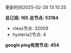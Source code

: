 更新时间2025-02-28 13:10:25

**总订阅: 165**
**总节点: 53184**
- vless节点: 32009
- hysteria2节点: 4

**google ping有效节点: 454**
